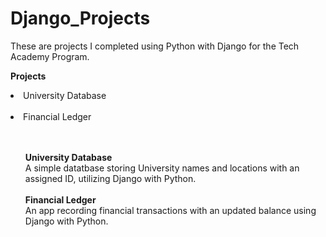 # Django_Projects

These are projects I completed using Python with Django for the Tech Academy Program.

<b>Projects</b>
<br>
<li>University Database</li><br>
<li>Financial Ledger</li><br>

<br>

<ul>
<b>University Database</b>
<br>
 A simple datatbase storing University names and locations with an assigned ID, utilizing Django with Python.
<br>
<br>
<b>Financial Ledger</b>
<br>
 An app recording financial transactions with an updated balance using Django with Python.
<br>
<br>

 
